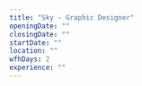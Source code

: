 ```yaml
---
title: "Sky - Graphic Designer"
openingDate: ""
closingDate: ""
startDate: ""
location: ""
wfhDays: 2
experience: ""
---
```

